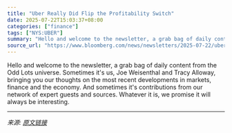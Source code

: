 ```yaml
---
title: "Uber Really Did Flip the Profitability Switch"
date: 2025-07-22T15:03:37+08:00
categories: ["finance"]
tags: ["NYS:UBER"]
summary: "Hello and welcome to the newsletter, a grab bag of daily content from the Odd Lots universe. Sometimes it's us, Joe Weisenthal and Tracy Alloway, bringing you our thoughts on the most recent developme"
source_url: "https://www.bloomberg.com/news/newsletters/2025-07-22/uber-really-did-flip-the-profitability-switch"
---
```


Hello and welcome to the newsletter, a grab bag of daily content from the Odd Lots universe. Sometimes it's us, Joe Weisenthal and Tracy Alloway, bringing you our thoughts on the most recent developments in markets, finance and the economy. And sometimes it's contributions from our network of expert guests and sources. Whatever it is, we promise it will always be interesting.

---

*来源: [原文链接](https://www.bloomberg.com/news/newsletters/2025-07-22/uber-really-did-flip-the-profitability-switch)*

